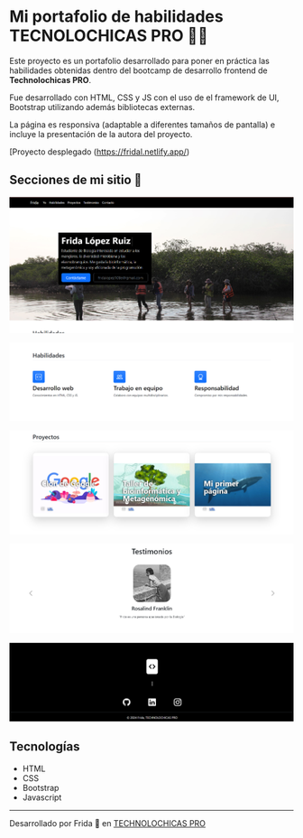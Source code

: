 # Mi portafolio de habilidades TECNOLOCHICAS PRO 📎✨

Este proyecto es un portafolio desarrollado para poner en práctica las habilidades obtenidas dentro del bootcamp de desarrollo frontend de **Technolochicas PRO**.

Fue desarrollado con HTML, CSS y JS con el uso de el framework de UI, Bootstrap utilizando además bibliotecas externas.

La página es responsiva (adaptable a diferentes tamaños de pantalla) e incluye la presentación de la autora del proyecto.

[Proyecto desplegado (https://fridal.netlify.app/)

## Secciones de mi sitio 🧩

![Presentación](assets/1.png)

![Habilidades](assets/2.png)

![Proyectos](assets/3.png)

![Testimonios](assets/4.png)

![Contacto](assets/5.png)

## Tecnologías

* HTML
* CSS
* Bootstrap 
* Javascript

---

Desarrollado por Frida 🧬 en [TECHNOLOCHICAS PRO](https://tecnolochicas.mx/)
